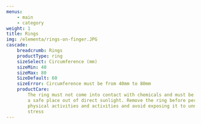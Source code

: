 ```yaml
---
menus:
    - main
    - category
weight: 1
title: Rings
img: /elementa/rings-on-finger.JPG
cascade:
    breadcrumb: Rings
    productType: ring
    sizeSelect: Circumference (mm)
    sizeMin: 40
    sizeMax: 80
    SizeDefault: 60
    sizeError: Circumference must be from 40mm to 80mm
    productCare:
        The ring must not come into contact with chemicals and must be stored in
        a safe place out of direct sunlight. Remove the ring before performing
        physical activities and activities and avoid exposing it to unnecessary
        stress
---
```

